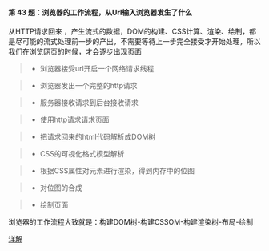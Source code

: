#### 第 43 题：浏览器的工作流程，从Url输入浏览器发生了什么

从HTTP请求回来 ，产生流式的数据，DOM的构建、CSS计算、渲染、绘制，都是尽可能的流式处理前一步的产出，不需要等待上一步完全接受才开始处理，所以我们在浏览网页的时候，才会逐步出现页面

> * 浏览器接受url开启一个网络请求线程

> * 浏览器发出一个完整的http请求

> * 服务器接收请求到后台接收请求

> * 使用http请求请求页面

> * 把请求回来的html代码解析成DOM树

> * CSS的可视化格式模型解析

> * 根据CSS属性对元素进行渲染，得到内存中的位图

> * 对位图的合成

> * 绘制页面

浏览器的工作流程大致就是：构建DOM树-构建CSSOM-构建渲染树-布局-绘制

[详解](https://mp.weixin.qq.com/s/OLlmh9eCjng2Z-0kYwIB2Q)
